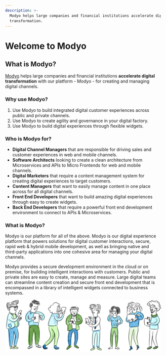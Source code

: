 ```yaml
---
description: >-
  Modyo helps large companies and financial institutions accelerate digital
  transformation.
---
```


# Welcome to Modyo

## What is Modyo?

[Modyo](https://www.modyo.com/) helps large companies and financial institutions **accelerate digital transformation** with our platform - Modyo - for creating and managing digital channels.

### Why use Modyo?

1. Use Modyo to build integrated digital customer experiences across public and private channels.
2. Use Modyo to create agility and governance in your digital factory.
3. Use Modyo to build digital experiences through flexible widgets.

### Who is Modyo for?

* **Digital Channel Managers** that are responsible for driving sales and customer experiences in web and mobile channels. 
* **Software Architects** looking to create a clean architecture from Microservices and APIs to Micro Frontends for web and mobile channels.
* **Digital Marketers** that require a content management system for creating digital experiences to target customers.
* **Content Managers** that want to easily manage content in one place across for all digital channels.
* **Front End Developers** that want to build amazing digital experiences through easy to create widgets.
* **Back End Developers** that require a powerful front end development environment to connect to APIs & Microservices.

### What is Modyo?

Modyo is our platform for all of the above. Modyo is our digital experience platform that powers solutions for digital customer interactions, secure, rapid web & hybrid mobile development, as well as bringing native and third-party applications into one cohesive area for managing your digital channels.

Modyo provides a secure development environment in the cloud or on premise, for building intelligent interactions with customers. Public and private sites are easy to create, manage and measure. Large digital teams can streamline content creation and secure front end development that is encompassed in a library of intelligent widgets connected to business systems.

![](.gitbook/assets/people.png)

